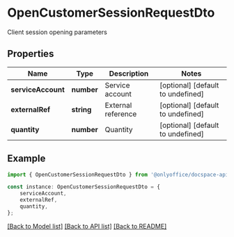 # OpenCustomerSessionRequestDto

Client session opening parameters

## Properties

Name | Type | Description | Notes
------------ | ------------- | ------------- | -------------
**serviceAccount** | **number** | Service account | [optional] [default to undefined]
**externalRef** | **string** | External reference | [optional] [default to undefined]
**quantity** | **number** | Quantity | [optional] [default to undefined]

## Example

```typescript
import { OpenCustomerSessionRequestDto } from '@onlyoffice/docspace-api-typescript';

const instance: OpenCustomerSessionRequestDto = {
    serviceAccount,
    externalRef,
    quantity,
};
```

[[Back to Model list]](../README.md#documentation-for-models) [[Back to API list]](../README.md#documentation-for-api-endpoints) [[Back to README]](../README.md)
